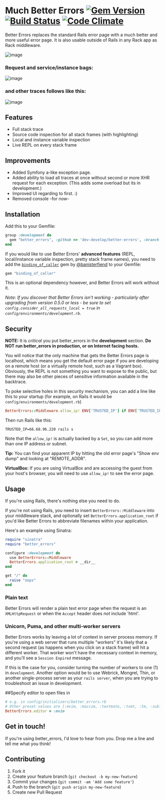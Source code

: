 # Much Better Errors [![Gem Version](https://img.shields.io/gem/v/better_errors.svg)](https://rubygems.org/gems/better_errors) [![Build Status](https://travis-ci.org/charliesome/better_errors.svg)](https://travis-ci.org/charliesome/better_errors) [![Code Climate](https://img.shields.io/codeclimate/github/charliesome/better_errors.svg)](https://codeclimate.com/github/charliesome/better_errors)

Better Errors replaces the standard Rails error page with a much better and more useful error page. It is also usable outside of Rails in any Rack app as Rack middleware.

![image](http://i.imgur.com/NtsOyDM.png)

### Request and service/instance bags:
![image](http://i.imgur.com/EioLTJp.png)

### and other traces follows like this:
![image](http://i.imgur.com/y4prOXy.png)

## Features

* Full stack trace
* Source code inspection for all stack frames (with highlighting)
* Local and instance variable inspection
* Live REPL on every stack frame

## Improvements
* Added Symfony a-like exception page.
* Added ability to load all traces at once without second or more XHR request for each exception. (This adds some overload but its in development.)
* Improved UI regarding to first. :)
* Removed console -for now-

## Installation

Add this to your Gemfile:

```ruby
group :development do
  gem "better_errors", :github => 'dev-develop/better-errors', :branch => 'master'
end
```

If you would like to use Better Errors' **advanced features** (REPL, local/instance variable inspection, pretty stack frame names), you need to add the [`binding_of_caller`](https://github.com/banister/binding_of_caller) gem by [@banisterfiend](https://twitter.com/banisterfiend) to your Gemfile:

```ruby
gem "binding_of_caller"
```

This is an optional dependency however, and Better Errors will work without it.

_Note: If you discover that Better Errors isn't working - particularly after upgrading from version 0.5.0 or less - be sure to set `config.consider_all_requests_local = true` in `config/environments/development.rb`._

## Security

**NOTE:** It is *critical* you put better\_errors in the **development** section. **Do NOT run better_errors in production, or on Internet facing hosts.**

You will notice that the only machine that gets the Better Errors page is localhost, which means you get the default error page if you are developing on a remote host (or a virtually remote host, such as a Vagrant box). Obviously, the REPL is not something you want to expose to the public, but there may also be other pieces of sensitive information available in the backtrace.

To poke selective holes in this security mechanism, you can add a line like this to your startup (for example, on Rails it would be `config/environments/development.rb`)

```ruby
BetterErrors::Middleware.allow_ip! ENV['TRUSTED_IP'] if ENV['TRUSTED_IP']
```

Then run Rails like this:

```shell
TRUSTED_IP=66.68.96.220 rails s
```

Note that the `allow_ip!` is actually backed by a `Set`, so you can add more than one IP address or subnet.

**Tip:** You can find your apparent IP by hitting the old error page's "Show env dump" and looking at "REMOTE_ADDR".

**VirtualBox:** If you are using VirtualBox and are accessing the guest from your host's browser, you will need to use `allow_ip!` to see the error page.

## Usage

If you're using Rails, there's nothing else you need to do.

If you're not using Rails, you need to insert `BetterErrors::Middleware` into your middleware stack, and optionally set `BetterErrors.application_root` if you'd like Better Errors to abbreviate filenames within your application.

Here's an example using Sinatra:

```ruby
require "sinatra"
require "better_errors"

configure :development do
  use BetterErrors::Middleware
  BetterErrors.application_root = __dir__
end

get "/" do
  raise "oops"
end
```

### Plain text

Better Errors will render a plain text error page  when the request is an
`XMLHttpRequest` or when the `Accept` header does *not* include 'html'.

### Unicorn, Puma, and other multi-worker servers

Better Errors works by leaving a lot of context in server process memory. If
you're using a web server that runs multiple "workers" it's likely that a second
request (as happens when you click on a stack frame) will hit a different
worker. That worker won't have the necessary context in memory, and you'll see
a `Session Expired` message.

If this is the case for you, consider turning the number of workers to one (1)
in `development`. Another option would be to use Webrick, Mongrel, Thin,
or another single-process server as your `rails server`, when you are trying
to troubleshoot an issue in development.

##Specify editor to open files in

```ruby
# e.g. in config/initializers/better_errors.rb
# Other preset values are [:mvim, :macvim, :textmate, :txmt, :tm, :sublime, :subl, :st]
BetterErrors.editor = :mvim
```

## Get in touch!

If you're using better_errors, I'd love to hear from you. Drop me a line and tell me what you think!

## Contributing

1. Fork it
2. Create your feature branch (`git checkout -b my-new-feature`)
3. Commit your changes (`git commit -am 'Add some feature'`)
4. Push to the branch (`git push origin my-new-feature`)
5. Create new Pull Request

